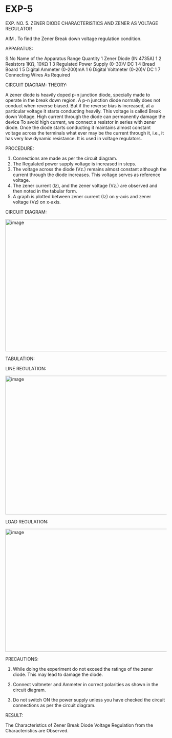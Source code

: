 # EXP-5
EXP. NO. 5. 		ZENER DIODE CHARACTERISTICS AND ZENER AS VOLTAGE REGULATOR

AIM
. To find the Zener Break down voltage regulation condition. 

APPARATUS:

S.No	Name of the Apparatus	Range	Quantity
1	Zener Diode (IN 4735A)		1
2	Resistors	1KΩ, 10KΩ	1
3	Regulated Power Supply	(0-30)V DC	1
4	Bread Board		1
5	Digital Ammeter	(0-200)mA	1
6	Digital Voltmeter	(0-20)V DC	1
7	Connecting Wires	As Required	

CIRCUIT DIAGRAM:
THEORY:
	
A zener diode is heavily doped p-n junction diode, specially made to operate in the break down region. A p-n junction diode normally does not conduct when reverse biased. But if the reverse bias is increased, at a particular voltage it starts conducting heavily. This voltage is called Break down Voltage. High current through the diode can permanently damage the device To avoid high current, we connect a resistor in series with zener diode. Once the diode starts conducting it maintains almost constant voltage across the terminals what ever may be the current through it, i.e., it has very low dynamic resistance. It is used in voltage regulators.

PROCEDURE:

1. Connections are made as per the circuit diagram.
2. The Regulated power supply voltage is increased in steps.
3. The voltage across the diode (Vz.) remains almost constant although the current through the diode increases. This voltage serves as reference voltage.
4. The zener current (lz), and the zener voltage (Vz.) are observed and then noted in the tabular form.
5. A graph is plotted between zener current (Iz) on y-axis and zener voltage (Vz) on x-axis.

CIRCUIT DIAGRAM:

<img width="776" height="412" alt="image" src="https://github.com/user-attachments/assets/76764c2b-da15-458f-95a1-3c9487194332" />

TABULATION:

LINE REGULATION:

<img width="748" height="432" alt="image" src="https://github.com/user-attachments/assets/54d0c621-4704-4765-a4d0-766e4ef820d8" />

LOAD REGULATION:

<img width="698" height="383" alt="image" src="https://github.com/user-attachments/assets/959d900b-6f1b-4af5-8399-11c234c2e8b5" />


PRECAUTIONS:

1. While doing the experiment do not exceed the ratings of the zener diode. This may lead to damage the diode.
   
2. Connect voltmeter and Ammeter in correct polarities as shown in the circuit diagram.

3. Do not switch ON the power supply unless you have checked the circuit connections as per the circuit diagram.
   
RESULT:

The Characteristics of Zener Break Diode Voltage Regulation from the Characteristics are Observed.
